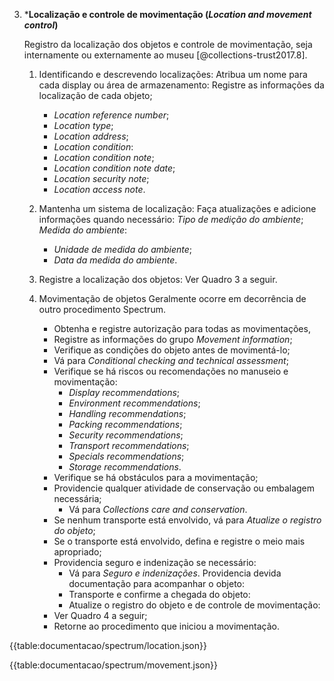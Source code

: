3.  \***Localização e controle de movimentação (_Location and movement control_)**

    Registro da localização dos objetos e controle de movimentação, seja internamente ou externamente ao museu [@collections-trust2017.8].

    1.  Identificando e descrevendo localizações:
        Atribua um nome para cada display ou área de armazenamento:
        Registre as informações da localização de cada objeto;

        -   _Location reference number_;
        -   _Location type_;
        -   _Location address_;
        -   _Location condition_:
        -   _Location condition note_;
        -   _Location condition note date_;
        -   _Location security note_;
        -   _Location access note_.

    2.  Mantenha um sistema de localização:
        Faça atualizações e adicione informações quando necessário:
        _Tipo de medição do ambiente_;
        _Medida do ambiente_:

        -   _Unidade de medida do ambiente_;
        -   _Data da medida do ambiente_.

    3.  Registre a localização dos objetos:
        Ver Quadro 3 a seguir.

    4.  Movimentação de objetos
        Geralmente ocorre em decorrência de outro procedimento Spectrum.
        -   Obtenha e registre autorização para todas as movimentações,
        -   Registre as informações do grupo _Movement information_;
        -   Verifique as condições do objeto antes de movimentá-lo;
        -   Vá para _Conditional checking and technical assessment_;
        -   Verifique se há riscos ou recomendações no manuseio e movimentação:
            -   _Display recommendations_;
            -   _Environment recommendations_;
            -   _Handling recommendations_;
            -   _Packing recommendations_;
            -   _Security recommendations_;
            -   _Transport recommendations_;
            -   _Specials recommendations_;
            -   _Storage recommendations_.
        -   Verifique se há obstáculos para a movimentação;
        -   Providencie qualquer atividade de conservação ou embalagem necessária;
            -   Vá para _Collections care and conservation_.
        -   Se nenhum transporte está envolvido, vá para _Atualize o registro do objeto_;
        -   Se o transporte está envolvido, defina e registre o meio mais apropriado;
        -   Providencia seguro e indenização se necessário:
            -   Vá para _Seguro e indenizações_.
                Providencia devida documentação para acompanhar o objeto:
            -   Transporte e confirme a chegada do objeto:
            -   Atualize o registro do objeto e de controle de movimentação:
        -   Ver Quadro 4 a seguir;
        -   Retorne ao procedimento que iniciou a movimentação.

{{table:documentacao/spectrum/location.json}}

{{table:documentacao/spectrum/movement.json}}
